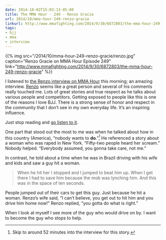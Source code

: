 ```yaml
---
date: 2014-10-02T15:03:13-05:00
title: The MMA Hour - 249 - Renzo Gracie
url: 2014/10/mma-hour-249-renzo-gracie
linkurl: http://www.mmafighting.com/2014/9/30/6872803/the-mma-hour-249-renzo-gracie
tags:
- bjj
- mma
- interview
---
```


{{% img src="/2014/10/mma-hour-249-renzo-gracie/renzo.jpg" caption="Renzo Gracie on MMA Hour Episode 249" link="http://www.mmafighting.com/2014/9/30/6872803/the-mma-hour-249-renzo-gracie" %}}

I listened to [the Renzo interview on MMA Hour][1] this morning; an amazing interview. [Renzo](https://twitter.com/renzograciebjj) seems like a great person and several of his comments really touched me. Lots of great stories and true respect as he talks about various people and competitors. Getting exposed to people like this is one of the reasons I love BJJ. There is a strong sense of honor and respect in the community that I don’t see in my own everyday life. It’s an inspiring influence.

Just stop reading and [go listen to it][1].

One part that stood out the most to me was when he talked about how in this country (America), “nobody wants to **do**.”[^2] He referenced a story about a woman who was raped in New York. “Fifty-two people heard her scream.” Nobody helped. “Everybody assumed, you gonna take care, not me.”

In contrast, he told about a time when he was in Brazil driving with his wife and kids and saw a guy hit a woman.

> When he hit her I stopped and I jumped to beat him up. When I get there I had to save him because the mob was lynching him. And this was in the space of ten seconds.

People jumped out of their cars to get this guy. Just because he hit a woman. Renzo’s wife said, “I can’t believe, you get out to hit him and you drive him home now!” Renzo replied, “you gotta do what is right.”

When I look at myself I see more of the guy who would drive on by. I want to become the guy who stops to help.

[1]: http://www.mmafighting.com/2014/9/30/6872803/the-mma-hour-249-renzo-gracie
[^2]: Skip to around 52 minutes into the interview for this story.